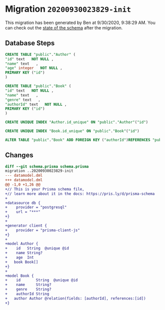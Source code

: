 # Migration `20200930023829-init`

This migration has been generated by Ben at 9/30/2020, 9:38:29 AM.
You can check out the [state of the schema](./schema.prisma) after the migration.

## Database Steps

```sql
CREATE TABLE "public"."Author" (
"id" text   NOT NULL ,
"name" text   ,
"age" integer   NOT NULL ,
PRIMARY KEY ("id")
)

CREATE TABLE "public"."Book" (
"id" text   NOT NULL ,
"name" text   ,
"genre" text   ,
"authorId" text   NOT NULL ,
PRIMARY KEY ("id")
)

CREATE UNIQUE INDEX "Author.id_unique" ON "public"."Author"("id")

CREATE UNIQUE INDEX "Book.id_unique" ON "public"."Book"("id")

ALTER TABLE "public"."Book" ADD FOREIGN KEY ("authorId")REFERENCES "public"."Author"("id") ON DELETE CASCADE ON UPDATE CASCADE
```

## Changes

```diff
diff --git schema.prisma schema.prisma
migration ..20200930023829-init
--- datamodel.dml
+++ datamodel.dml
@@ -1,0 +1,26 @@
+// This is your Prisma schema file,
+// learn more about it in the docs: https://pris.ly/d/prisma-schema
+
+datasource db {
+    provider = "postgresql"
+    url = "***"
+}
+
+generator client {
+    provider = "prisma-client-js"
+}
+
+model Author {
+    id   String  @unique @id
+    name String?
+    age  Int
+	book Book[]
+}
+
+model Book {
+    id       String  @unique @id
+    name     String?
+    genre    String?
+    authorId String
+	author Author @relation(fields: [authorId], references:[id])
+}
```


